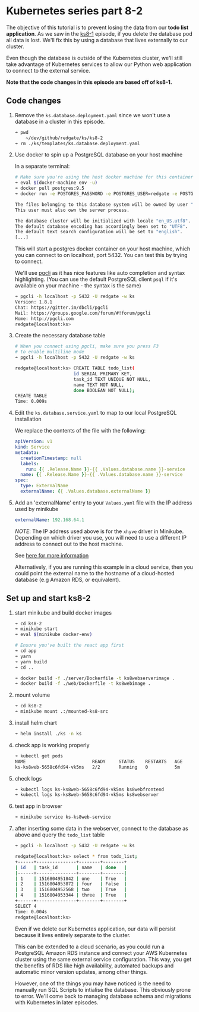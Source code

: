 # Kubernetes series part 8-2

The objective of this tutorial is to prevent losing the data from our **todo list application**. As we saw in the [ks8-1](../ks8-1/ks8-1.md) episode, if you delete the database pod all data is lost. We'll fix this by using a database that lives externally to our cluster.

Even though the database is outside of the Kubernetes cluster, we'll still take advantage of Kubernetes services to allow our Python web application to connect to the external service.

**Note that the code changes in this episode are based off of ks8-1.**

## Code changes

1. Remove the `ks.database.deployment.yaml` since we won't use a database in a cluster in this episode.

    ```bash
    ➜ pwd
        ~/dev/github/redgate/ks/ks8-2
    ➜ rm ./ks/templates/ks.database.deployment.yaml
    ```

1. Use docker to spin up a PostgreSQL database on your host machine

    In a separate terminal:

    ```bash
    # Make sure you're using the host docker machine for this container
    ➜ eval $(docker-machine env -u)
    ➜ docker pull postgres:9.5
    ➜ docker run -e POSTGRES_PASSWORD -e POSTGRES_USER=redgate -e POSTGRES_DB=ks -p 5432:5432 postgres:9.5

    The files belonging to this database system will be owned by user "postgres".
    This user must also own the server process.

    The database cluster will be initialized with locale "en_US.utf8".
    The default database encoding has accordingly been set to "UTF8".
    The default text search configuration will be set to "english".
    [...]
    ```

    This will start a postgres docker container on your host machine, which you can connect to on localhost, port 5432. You can test this by trying to connect.

    We'll use [pgcli](https://github.com/dbcli/pgcli) as it has nice features like auto completion and syntax highlighting. (You can use the default PostgreSQL client `psql` if it's available on your machine - the syntax is the same)

    ```bash
    ➜ pgcli -h localhost -p 5432 -U redgate -w ks
    Version: 1.8.1
    Chat: https://gitter.im/dbcli/pgcli
    Mail: https://groups.google.com/forum/#!forum/pgcli
    Home: http://pgcli.com
    redgate@localhost:ks> 
    ```

1. Create the necessary database table

    ```bash
    # When you connect using pgcli, make sure you press F3
    # to enable multiline mode
    ➜ pgcli -h localhost -p 5432 -U redgate -w ks

    redgate@localhost:ks> CREATE TABLE todo_list(
                          id SERIAL PRIMARY KEY,
                          task_id TEXT UNIQUE NOT NULL,
                          name TEXT NOT NULL,
                          done BOOLEAN NOT NULL);
    CREATE TABLE
    Time: 0.009s
    ```

1. Edit the `ks.database.service.yaml` to map to our local PostgreSQL installation

    We replace the contents of the file with the following:

    ```yaml
    apiVersion: v1
    kind: Service
    metadata:
      creationTimestamp: null
      labels:
        run: {{ .Release.Name }}-{{ .Values.database.name }}-service
      name: {{ .Release.Name }}-{{ .Values.database.name }}-service
    spec:
      type: ExternalName
      externalName: {{ .Values.database.externalName }}
    ```

1. Add an 'externalName' entry to your `Values.yaml` file with the IP address used by minikube

    ```yaml
    externalName: 192.168.64.1
    ```

    *NOTE*: The IP address used above is for the `xhyve` driver in Minikube.
    Depending on which driver you use, you will need to use a different IP address to connect out to the host machine.

    See [here for more information](https://github.com/kubernetes/minikube/blob/5f6075b2918e096dec30aecdd4e117c3c13f8e49/pkg/minikube/cluster/cluster.go#L287)

    Alternatively, if you are running this example in a cloud service, then you could point the external name to the hostname of a cloud-hosted database (e.g Amazon RDS, or equivalent).

## Set up and start ks8-2

1. start minikube and build docker images

    ```bash
    ➜ cd ks8-2
    ➜ minikube start
    ➜ eval $(minikube docker-env)

    # Ensure you've built the react app first
    ➜ cd app
    ➜ yarn
    ➜ yarn build
    ➜ cd ..

    ➜ docker build -f ./server/Dockerfile -t ks8webserverimage .
    ➜ docker build -f ./web/Dockerfile -t ks8webimage .
    ```

1. mount volume

    ```bash
    ➜ cd ks8-2
    ➜ minikube mount .:/mounted-ks8-src
    ```

1. install helm chart

    ```bash
    ➜ helm install ./ks -n ks
    ```

1. check app is working properly

    ```bash
    ➜ kubectl get pods
    NAME                         READY     STATUS    RESTARTS   AGE
    ks-ks8web-5658c6fd94-vk5ms   2/2       Running   0          5m
    ```

1. check logs

    ```bash
    ➜ kubectl logs ks-ks8web-5658c6fd94-vk5ms ks8webfrontend
    ➜ kubectl logs ks-ks8web-5658c6fd94-vk5ms ks8webserver
    ```

1. test app in browser

    ```bash
    ➜ minikube service ks-ks8web-service
    ```

1. after inserting some data in the webserver, connect to the database as above and query the `todo_list` table

    ```bash
    ➜ pgcli -h localhost -p 5432 -U redgate -w ks

    redgate@localhost:ks> select * from todo_list;
    +------+---------------+--------+--------+
    | id   | task_id       | name   | done   |
    |------+---------------+--------+--------|
    | 1    | 1516804951842 | one    | True   |
    | 2    | 1516804953872 | four   | False  |
    | 3    | 1516804952568 | two    | True   |
    | 4    | 1516804953344 | three  | True   |
    +------+---------------+--------+--------+
    SELECT 4
    Time: 0.004s
    redgate@localhost:ks> 
    ```

    Even if we delete our Kubernetes application, our data will persist because it lives entirely separate to the cluster.

    This can be extended to a cloud scenario, as you could run a PostgreSQL Amazon RDS instance and connect your AWS Kubernetes cluster using the same external service configuration. This way, you get the benefits of RDS like high availability, automated backups and automatic minor version updates, among other things.

    However, one of the things you may have noticed is the need to manually run SQL Scripts to intialise the database. This obviously prone to error. We'll come back to managing database schema and migrations with Kubernetes in later episodes.